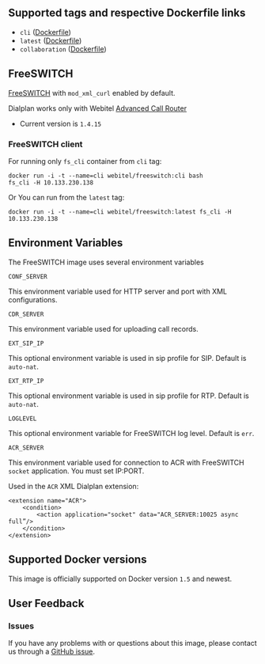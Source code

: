 ## Supported tags and respective Dockerfile links

- `cli` ([Dockerfile](https://github.com/webitel/freeswitch/blob/cli/Dockerfile))
- `latest` ([Dockerfile](https://github.com/webitel/freeswitch/blob/master/Dockerfile))
- `collaboration` ([Dockerfile](https://github.com/webitel/freeswitch/blob/collaboration/Dockerfile))

## FreeSWITCH

[FreeSWITCH](http://www.freeswitch.org/) with `mod_xml_curl` enabled by default.

Dialplan works only with Webitel [Advanced Call Router
](https://github.com/webitel/acr)

- Current version is `1.4.15`

### FreeSWITCH client

For running only `fs_cli` container from `cli` tag:

	docker run -i -t --name=cli webitel/freeswitch:cli bash
	fs_cli -H 10.133.230.138

Or You can run from the `latest` tag:
	
	docker run -i -t --name=cli webitel/freeswitch:latest fs_cli -H 10.133.230.138

## Environment Variables

The FreeSWITCH image uses several environment variables

`CONF_SERVER`

This environment variable used for HTTP server and port with XML configurations.

`CDR_SERVER`

This environment variable used for uploading call records.

`EXT_SIP_IP`

This optional environment variable is used in sip profile for SIP. Default is `auto-nat`.

`EXT_RTP_IP`

This optional environment variable is used in sip profile for RTP. Default is `auto-nat`.

`LOGLEVEL`

This optional environment variable for FreeSWITCH log level. Default is `err`.

`ACR_SERVER`

This environment variable used for connection to ACR with FreeSWITCH `socket` application. You must set IP:PORT. 

Used in the `ACR` XML Dialplan extension:

	<extension name="ACR">
		<condition>
			<action application="socket" data="ACR_SERVER:10025 async full”/>
		</condition>
	</extension>

## Supported Docker versions

This image is officially supported on Docker version `1.5` and newest.

## User Feedback

### Issues
If you have any problems with or questions about this image, please contact us through a [GitHub issue](https://github.com/webitel/freeswitch/issues).

